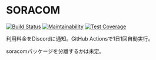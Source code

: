 # SORACOM

[![Build Status](https://travis-ci.com/kawax/arty-soracom.svg?branch=master)](https://travis-ci.com/kawax/arty-soracom)
[![Maintainability](https://api.codeclimate.com/v1/badges/df88d315f6cb5d441906/maintainability)](https://codeclimate.com/github/kawax/arty-soracom/maintainability)
[![Test Coverage](https://api.codeclimate.com/v1/badges/df88d315f6cb5d441906/test_coverage)](https://codeclimate.com/github/kawax/arty-soracom/test_coverage)

利用料金をDiscordに通知。GitHub Actionsで1日1回自動実行。

soracomパッケージを分離するかは未定。
